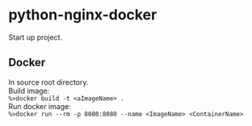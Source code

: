 # python-nginx-docker
Start up project.
## Docker
In source root directory.    
Build image:    
`%>docker build -t <aImageName> .`    
Run docker image:    
`%>docker run --rm -p 8080:8080 --name <ImageName> <ContainerName>`    
